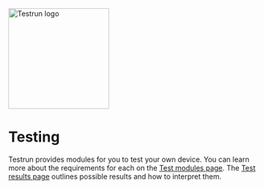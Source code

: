 <img width="200" alt="Testrun logo" src="https://user-images.githubusercontent.com/7399056/221927867-4190a4e8-a571-4e40-9c2b-65780ad9264c.png" alt="Testrun">

# Testing

Testrun provides modules for you to test your own device. You can learn more about the requirements for each on the [Test modules page](/docs/test/modules.md). The [Test results page](/docs/test/statuses.md) outlines possible results and how to interpret them.
